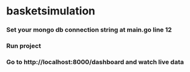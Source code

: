 # basketsimulation

### Set your mongo db connection string at main.go line 12
### Run project
### Go to http://localhost:8000/dashboard and watch live data
